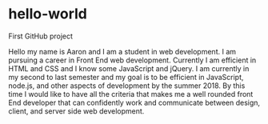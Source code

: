 # hello-world
First GitHub project

Hello my name is Aaron and I am a student in web development. I am pursuing a career in Front End web development. Currently I am efficient in HTML and CSS and I know some JavaScript and jQuery. I am currently in my second to last semester and my goal is to be efficient in JavaScript, node.js, and other aspects of development by the summer 2018. By this time I would like to have all the criteria that makes me a well rounded front End developer that can confidently work and communicate between design, client, and server side web development.
